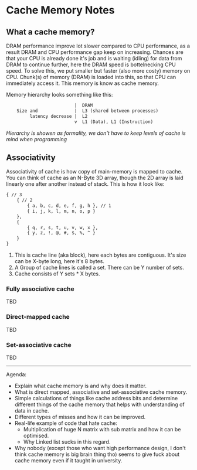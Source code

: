 # Cache Memory Notes

## What a cache memory?

DRAM performance improve lot slower compared to CPU performance, as a result DRAM and CPU performance gap keep on increasing. Chances are that your CPU is already done it's job and is waiting (idling) for data from DRAM to continue further, here the DRAM speed is bottelnecking CPU speed. To solve this, we put smaller but faster (also more costy) memory on CPU. Chunk(s) of memory (DRAM) is loaded into this, so that CPU can immediately access it. This memory is know as cache memory.

Memory hierarchy looks something like this:

```txt
                          |  DRAM
    Size and              |  L3 (shared between processes)
         latency decrease |  L2
                          v  L1 (Data), L1 (Instruction)
```
*Hierarchy is showen as formality, we don't have to keep levels of cache is mind when programming*

## Associativity

Associativity of cache is how copy of main-memory is mapped to cache.
You can think of cache as an N-Byte 3D array, though the 2D array is laid linearly one after another instead of stack. This is how it look like:

```txt
{ // 3
    { // 2
        { a, b, c, d, e, f, g, h }, // 1
        { i, j, k, l, m, n, o, p }
    },
    {
        { q, r, s, t, u, v, w, x },
        { y, z, !, @, #, $, %, ^ }
    }
}
```
1. This is cache line (aka block), here each bytes are contiguous. It's size can be X-byte long, here it's 8 bytes.
2. A Group of cache lines is called a set. There can be Y number of sets.
3. Cache consists of Y sets * X bytes.

### Fully associative cache

TBD

### Direct-mapped cache

TBD

### Set-associative cache

TBD

---

Agenda:

- Explain what cache memory is and why does it matter.
- What is direct mapped, associative and set-associative cache memory.
- Simple calculations of things like cache address bits and determine different things of the cache memory that helps with understanding of data in cache.
- Different types of misses and how it can be improved.
- Real-life example of code that hate cache:
    - Multiplication of huge N matrix with sub matrix and how it can be optimised.
    - Why Linked list sucks in this regard.
- Why nobody (except those who want high performance design, I don't think cache memory is big brain thing tho) seems to give fuck about cache memory even if it taught in university.